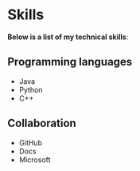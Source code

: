 # Skills

**Below is a list of my technical skills**:
## Programming languages
- Java
- Python
- C++

## Collaboration
- GitHub
- Docs
- Microsoft
